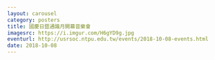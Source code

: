 ```yaml
---
layout: carousel
category: posters
title: 國慶日暨通識月開幕音樂會
imagesrc: https://i.imgur.com/H6gYD9g.jpg
eventurl: http://usrsoc.ntpu.edu.tw/events/2018-10-08-events.html
date: 2018-10-08
---
```

